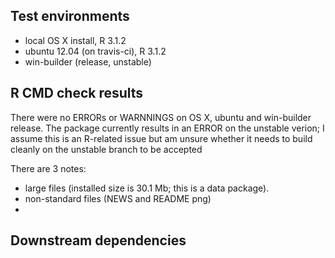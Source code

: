 ## Test environments
* local OS X install, R 3.1.2
* ubuntu 12.04 (on travis-ci), R 3.1.2
* win-builder (release, unstable)

## R CMD check results
There were no ERRORs or WARNNINGS on OS X, ubuntu and win-builder release. The package currently results in an ERROR on the unstable verion; I assume this is an R-related issue but am unsure whether it needs to build cleanly on the unstable branch to be accepted

There are 3 notes:

- large files (installed size is 30.1 Mb; this is a data package).
- non-standard files (NEWS and README png)
- 
## Downstream dependencies
